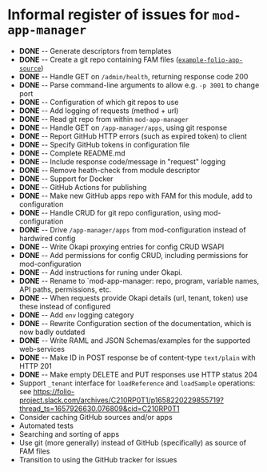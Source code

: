 # Informal register of issues for `mod-app-manager`

* **DONE** -- Generate descriptors from templates
* **DONE** -- Create a git repo containing FAM files ([`example-folio-app-source`](https://github.com/MikeTaylor/example-folio-app-source))
* **DONE** -- Handle GET on `/admin/health`, returning response code 200
* **DONE** -- Parse command-line arguments to allow e.g. `-p 3001` to change port
* **DONE** -- Configuration of which git repos to use
* **DONE** -- Add logging of requests (method + url)
* **DONE** -- Read git repo from within `mod-app-manager`
* **DONE** -- Handle GET on `/app-manager/apps`, using git response
* **DONE** -- Report GitHub HTTP errors (such as expired token) to client
* **DONE** -- Specify GitHub tokens in configuration file
* **DONE** -- Complete README.md
* **DONE** -- Include response code/message in "request" logging
* **DONE** -- Remove heath-check from module descriptor
* **DONE** -- Support for Docker
* **DONE** -- GitHub Actions for publishing
* **DONE** -- Make new GitHub apps repo with FAM for this module, add to configuration
* **DONE** -- Handle CRUD for git repo configuration, using mod-configuration
* **DONE** -- Drive `/app-manager/apps` from mod-configuration instead of hardwired config
* **DONE** -- Write Okapi proxying entries for config CRUD WSAPI
* **DONE** -- Add permissions for config CRUD, including permissions for mod-configuration
* **DONE** -- Add instructions for runing under Okapi.
* **DONE** -- Rename to `mod-app-manager: repo, program, variable names, API paths, permissions, etc.
* **DONE** -- When requests provide Okapi details (url, tenant, token) use these instead of configured
* **DONE** -- Add `env` logging category
* **DONE** -- Rewrite Configuration section of the documentation, which is now badly outdated
* **DONE** -- Write RAML and JSON Schemas/examples for the supported web-services
* **DONE** -- Make ID in POST response be of content-type `text/plain` with HTTP 201
* **DONE** -- Make empty DELETE and PUT responses use HTTP status 204
* Support `_tenant` interface for `loadReference` and `loadSample` operations: see https://folio-project.slack.com/archives/C210RP0T1/p1658220229855719?thread_ts=1657926630.076809&cid=C210RP0T1
* Consider caching GitHub sources and/or apps
* Automated tests
* Searching and sorting of apps
* Use git (more generally) instead of GitHub (specifically) as source of FAM files
* Transition to using the GitHub tracker for issues
